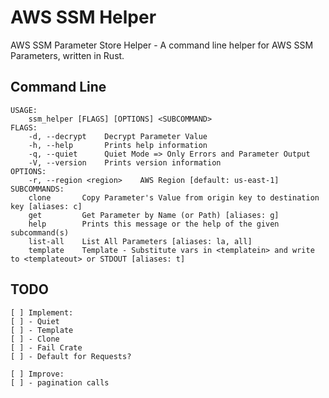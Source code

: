 # AWS SSM Helper
AWS SSM Parameter Store Helper - A command line helper for AWS SSM Parameters, written in Rust.

## Command Line
```
USAGE:
    ssm_helper [FLAGS] [OPTIONS] <SUBCOMMAND>
FLAGS:
    -d, --decrypt    Decrypt Parameter Value
    -h, --help       Prints help information
    -q, --quiet      Quiet Mode => Only Errors and Parameter Output
    -V, --version    Prints version information
OPTIONS:
    -r, --region <region>    AWS Region [default: us-east-1]
SUBCOMMANDS:
    clone       Copy Parameter's Value from origin key to destination key [aliases: c]
    get         Get Parameter by Name (or Path) [aliases: g]
    help        Prints this message or the help of the given subcommand(s)
    list-all    List All Parameters [aliases: la, all]
    template    Template - Substitute vars in <templatein> and write to <templateout> or STDOUT [aliases: t]
```

## TODO

    [ ] Implement:
    [ ] - Quiet
    [ ] - Template
    [ ] - Clone
    [ ] - Fail Crate
    [ ] - Default for Requests?

    [ ] Improve:
    [ ] - pagination calls